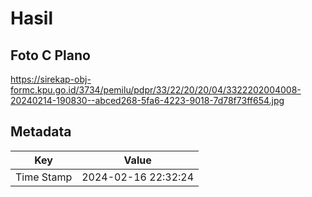 # Hasil

## Foto C Plano

https://sirekap-obj-formc.kpu.go.id/3734/pemilu/pdpr/33/22/20/20/04/3322202004008-20240214-190830--abced268-5fa6-4223-9018-7d78f73ff654.jpg


## Metadata

| Key        | Value               |
| ---------- | ------------------- |
| Time Stamp | 2024-02-16 22:32:24 |



